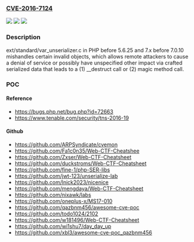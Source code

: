 ### [CVE-2016-7124](https://cve.mitre.org/cgi-bin/cvename.cgi?name=CVE-2016-7124)
![](https://img.shields.io/static/v1?label=Product&message=n%2Fa&color=blue)
![](https://img.shields.io/static/v1?label=Version&message=n%2Fa&color=blue)
![](https://img.shields.io/static/v1?label=Vulnerability&message=n%2Fa&color=brighgreen)

### Description

ext/standard/var_unserializer.c in PHP before 5.6.25 and 7.x before 7.0.10 mishandles certain invalid objects, which allows remote attackers to cause a denial of service or possibly have unspecified other impact via crafted serialized data that leads to a (1) __destruct call or (2) magic method call.

### POC

#### Reference
- https://bugs.php.net/bug.php?id=72663
- https://www.tenable.com/security/tns-2016-19

#### Github
- https://github.com/ARPSyndicate/cvemon
- https://github.com/Fa1c0n35/Web-CTF-Cheatshee
- https://github.com/Zxser/Web-CTF-Cheatsheet
- https://github.com/duckstroms/Web-CTF-Cheatsheet
- https://github.com/fine-1/php-SER-libs
- https://github.com/jwt-123/unserialize-lab
- https://github.com/lnick2023/nicenice
- https://github.com/mengdaya/Web-CTF-Cheatsheet
- https://github.com/nixawk/labs
- https://github.com/oneplus-x/MS17-010
- https://github.com/qazbnm456/awesome-cve-poc
- https://github.com/todo1024/2102
- https://github.com/w181496/Web-CTF-Cheatsheet
- https://github.com/wi1shu7/day_day_up
- https://github.com/xbl3/awesome-cve-poc_qazbnm456

